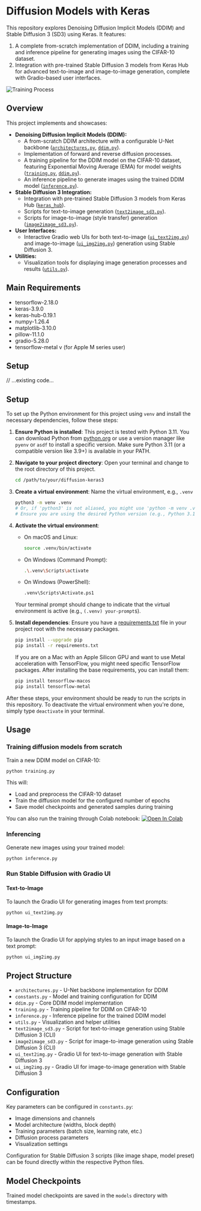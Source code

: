 # Diffusion Models with Keras

This repository explores Denoising Diffusion Implicit Models (DDIM) and Stable Diffusion 3 (SD3) using Keras. It features:
1.  A complete from-scratch implementation of DDIM, including a training and inference pipeline for generating images using the CIFAR-10 dataset.
2.  Integration with pre-trained Stable Diffusion 3 models from Keras Hub for advanced text-to-image and image-to-image generation, complete with Gradio-based user interfaces.

![Training Process](images/train.gif)

## Overview

This project implements and showcases:

-   **Denoising Diffusion Implicit Models (DDIM):**
    -   A from-scratch DDIM architecture with a configurable U-Net backbone ([`architectures.py`](architectures.py), [`ddim.py`](ddim.py)).
    -   Implementation of forward and reverse diffusion processes.
    -   A training pipeline for the DDIM model on the CIFAR-10 dataset, featuring Exponential Moving Average (EMA) for model weights ([`training.py`](training.py), [`ddim.py`](ddim.py)).
    -   An inference pipeline to generate images using the trained DDIM model ([`inference.py`](inference.py)).
-   **Stable Diffusion 3 Integration:**
    -   Integration with pre-trained Stable Diffusion 3 models from Keras Hub ([`keras_hub`](https://keras.io/keras_hub/)).
    -   Scripts for text-to-image generation ([`text2image_sd3.py`](text2image_sd3.py)).
    -   Scripts for image-to-image (style transfer) generation ([`image2image_sd3.py`](image2image_sd3.py)).
-   **User Interfaces:**
    -   Interactive Gradio web UIs for both text-to-image ([`ui_text2img.py`](ui_text2img.py)) and image-to-image ([`ui_img2img.py`](ui_img2img.py)) generation using Stable Diffusion 3.
-   **Utilities:**
    -   Visualization tools for displaying image generation processes and results ([`utils.py`](utils.py)).

## Main Requirements
- tensorflow-2.18.0 
- keras-3.9.0
- keras-hub-0.19.1
- numpy-1.26.4
- matplotlib-3.10.0
- pillow-11.1.0
- gradio-5.28.0
- tensorflow-metal v (for Apple M series user)

## Setup

// ...existing code...
## Setup

To set up the Python environment for this project using `venv` and install the necessary dependencies, follow these steps:

1.  **Ensure Python is installed**:
    This project is tested with Python 3.11. You can download Python from [python.org](https://www.python.org/downloads/) or use a version manager like `pyenv` or `asdf` to install a specific version. Make sure Python 3.11 (or a compatible version like 3.9+) is available in your PATH.

2.  **Navigate to your project directory**:
    Open your terminal and change to the root directory of this project.
    ```bash
    cd /path/to/your/diffusion-keras3
    ```

3.  **Create a virtual environment**:
    Name the virtual environment, e.g., `.venv`
    ```bash
    python3 -m venv .venv
    # Or, if 'python3' is not aliased, you might use 'python -m venv .venv'
    # Ensure you are using the desired Python version (e.g., Python 3.11)
    ```

4.  **Activate the virtual environment**:
    *   On macOS and Linux:
        ```bash
        source .venv/bin/activate
        ```
    *   On Windows (Command Prompt):
        ```bash
        .\.venv\Scripts\activate
        ```
    *   On Windows (PowerShell):
        ```bash
        .venv\Scripts\Activate.ps1
        ```
    Your terminal prompt should change to indicate that the virtual environment is active (e.g., `(.venv) your-prompt$`).

5.  **Install dependencies**:
    Ensure you have a [requirements.txt](http://_vscodecontentref_/1) file in your project root with the necessary packages.
    ```bash
    pip install --upgrade pip
    pip install -r requirements.txt
    ```
    If you are on a Mac with an Apple Silicon GPU and want to use Metal acceleration with TensorFlow, you might need specific TensorFlow packages. After installing the base requirements, you can install them:
    ```bash
    pip install tensorflow-macos
    pip install tensorflow-metal
    ```

After these steps, your environment should be ready to run the scripts in this repository. To deactivate the virtual environment when you're done, simply type `deactivate` in your terminal.

## Usage
### Training diffusion models from scratch
Train a new DDIM model on CIFAR-10:

```bash
python training.py
```

This will: 
- Load and preprocess the CIFAR-10 dataset
- Train the diffusion model for the configured number of epochs
- Save model checkpoints and generated samples during training

You can also run the training through Colab notebook: 
<a href="https://colab.research.google.com/github/ghif/diffusion-keras3/blob/main/training_ddim.ipynb" target="_parent"><img src="https://colab.research.google.com/assets/colab-badge.svg" alt="Open In Colab"/></a> 

### Inferencing
Generate new images using your trained model:

```bash
python inference.py
```

### Run Stable Diffusion with Gradio UI

#### Text-to-Image
To launch the Gradio UI for generating images from text prompts:

```bash
python ui_text2img.py
```

#### Image-to-Image
To launch the Gradio UI for applying styles to an input image based on a text prompt:

```bash
python ui_img2img.py
```


## Project Structure
- `architectures.py` - U-Net backbone implementation for DDIM
- `constants.py` - Model and training configuration for DDIM
- `ddim.py` - Core DDIM model implementation
- `training.py` - Training pipeline for DDIM on CIFAR-10
- `inference.py` - Inference pipeline for the trained DDIM model
- `utils.py` - Visualization and helper utilities
- `text2image_sd3.py` - Script for text-to-image generation using Stable Diffusion 3 (CLI)
- `image2image_sd3.py` - Script for image-to-image generation using Stable Diffusion 3 (CLI)
- `ui_text2img.py` - Gradio UI for text-to-image generation with Stable Diffusion 3
- `ui_img2img.py` - Gradio UI for image-to-image generation with Stable Diffusion 3

## Configuration
Key parameters can be configured in `constants.py`:
- Image dimensions and channels
- Model architecture (widths, block depth)
- Training parameters (batch size, learning rate, etc.)
- Diffusion process parameters
- Visualization settings

Configuration for Stable Diffusion 3 scripts (like image shape, model preset) can be found directly within the respective Python files.

## Model Checkpoints
Trained model checkpoints are saved in the `models` directory with timestamps.